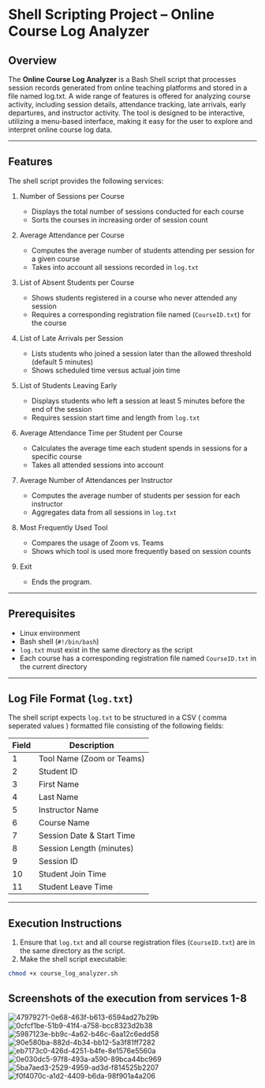 # Shell Scripting Project – Online Course Log Analyzer

## Overview
The **Online Course Log Analyzer** is a Bash Shell script that processes session records generated from online teaching platforms and stored in a file named log.txt. A wide range of features is offered for analyzing course activity, including session details, attendance tracking, late arrivals, early departures, and instructor activity. The tool is designed to be interactive, utilizing a menu-based interface, making it easy for the user to explore and interpret online course log data.

---

## Features
The shell script provides the following services:

1. Number of Sessions per Course
      - Displays the total number of sessions conducted for each course
      - Sorts the courses in increasing order of session count

2. Average Attendance per Course
      - Computes the average number of students attending per session for a given course
      - Takes into account all sessions recorded in `log.txt`

3. List of Absent Students per Course
      - Shows students registered in a course who never attended any session
      - Requires a corresponding registration file named (`CourseID.txt`) for the course 

4. List of Late Arrivals per Session
      - Lists students who joined a session later than the allowed threshold (default 5 minutes)
      - Shows scheduled time versus actual join time

5. List of Students Leaving Early
      - Displays students who left a session at least 5 minutes before the end of the session 
      - Requires session start time and length from `log.txt`

6. Average Attendance Time per Student per Course
      - Calculates the average time each student spends in sessions for a specific course
      - Takes all attended sessions into account

7. Average Number of Attendances per Instructor
      - Computes the average number of students per session for each instructor
      - Aggregates data from all sessions in `log.txt`

8. Most Frequently Used Tool
      - Compares the usage of Zoom vs. Teams
      - Shows which tool is used more frequently based on session counts

9. Exit
      - Ends the program.

---

## Prerequisites
- Linux environment
- Bash shell (`#!/bin/bash`)
- `log.txt` must exist in the same directory as the script
- Each course has a corresponding registration file named `CourseID.txt` in the current directory

---

## Log File Format (`log.txt`)
The shell script expects `log.txt` to be structured in a CSV ( comma seperated values ) formatted file consisting of the following fields:

| Field | Description |
|-------|-------------|
| 1     | Tool Name (Zoom or Teams) |
| 2     | Student ID |
| 3     | First Name |
| 4     | Last Name |
| 5     | Instructor Name |
| 6     | Course Name |
| 7     | Session Date & Start Time |
| 8     | Session Length (minutes) |
| 9     | Session ID |
| 10    | Student Join Time |
| 11    | Student Leave Time |

---

## Execution Instructions 

1. Ensure that `log.txt` and all course registration files (`CourseID.txt`) are in the same directory as the script.
2. Make the shell script executable:

```bash
chmod +x course_log_analyzer.sh
```


## Screenshots of the execution from services 1-8
![47979271-0e68-463f-b613-6594ad27b29b](https://github.com/user-attachments/assets/13c60e41-9590-4494-a1cf-c4b2deda1617)
![0cfcf1be-51b9-41f4-a758-bcc8323d2b38](https://github.com/user-attachments/assets/62d88fda-0588-41b7-b4c9-1e1f460bafef)
![5987123e-bb9c-4a62-b46c-6aa12c6edd58](https://github.com/user-attachments/assets/479da35b-6c2e-4c5b-8594-fbcfa43dbb99)
![90e580ba-882d-4b34-bb12-5a3f81ff7282](https://github.com/user-attachments/assets/828e76f9-12c8-4d09-b563-b2cb49c75bf1)
![eb7173c0-426d-4251-b4fe-8e1576e5560a](https://github.com/user-attachments/assets/341e0951-d987-4238-9e75-65c1eb20e79e)
![0e030dc5-97f8-493a-a590-89bca44bc969](https://github.com/user-attachments/assets/c5c9d455-46a4-49d1-be87-58e0ae43bf50)
![5ba7aed3-2529-4959-ad3d-f814525b2207](https://github.com/user-attachments/assets/c15e8c37-ba7a-4df4-95e0-71931b8f30f3)
![f0f4070c-a1d2-4409-b6da-98f901a4a206](https://github.com/user-attachments/assets/0fed54f5-77ad-43ec-96ae-26959022f7f5)

